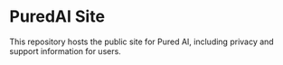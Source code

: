 # PuredAI Site

This repository hosts the public site for Pured AI, including privacy and support information for users.